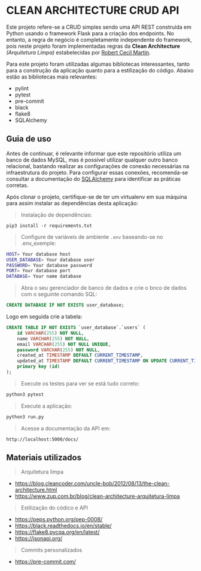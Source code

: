 # CLEAN ARCHITECTURE CRUD API

Este projeto refere-se a CRUD simples sendo uma API REST construída em Python usando o framework Flask para a criação dos endpoints. No entanto, a regra de negócio é completamente independente do framework, pois neste projeto foram implementadas regras da **Clean Architecture** *(Arquitetura Limpa)* estabelecidas por [Robert Cecil Martin](https://pt.wikipedia.org/wiki/Robert_Cecil_Martin).

Para este projeto foram utilizadas algumas bibliotecas interessantes, tanto para a construção da aplicação quanto para a estilização do código. Abaixo estão as bibliotecas mais relevantes:

* pylint
* pytest
* pre-commit
* black
* flake8
* SQLAlchemy

## Guia de uso

Antes de continuar, é relevante informar que este repositório utiliza um banco de dados MySQL, mas é possível utilizar qualquer outro banco relacional, bastando realizar as configurações de conexão necessárias na infraestrutura do projeto. Para configurar essas conexões, recomenda-se consultar a documentação do [SQLAlchemy](https://docs.sqlalchemy.org/en/20/dialects/) para identificar as práticas corretas.

Após clonar o projeto, certifique-se de ter um virtualenv em sua máquina para assim instalar as dependências desta aplicação:

> Instalação de dependências:
~~~
pip3 install -r requirements.txt
~~~

> Configure de variáveis de ambiente `.env` baseando-se no .env_exemple:
~~~ bash
HOST= Your database host
USER_DATABASE= Your database user
PASSWORD= Your database password
PORT= Your database port
DATABASE= Your name database
~~~

> Abra o seu gerenciador de banco de dados e crie o bnco de dados com o seguinte comando SQL:
~~~ SQL
CREATE DATABASE IF NOT EXISTS user_database;
~~~
Logo em seguida crie a tabela:
~~~ SQL
CREATE TABLE IF NOT EXISTS `user_database`.`users` (
    id VARCHAR(255) NOT NULL,
    name VARCHAR(255) NOT NULL,
    email VARCHAR(255) NOT NULL UNIQUE,
    password VARCHAR(255) NOT NULL,
    created_at TIMESTAMP DEFAULT CURRENT_TIMESTAMP,
    updated_at TIMESTAMP DEFAULT CURRENT_TIMESTAMP ON UPDATE CURRENT_TIMESTAMP,
    primary key (id)
);
~~~

> Execute os testes para ver se está tudo correto:
~~~ bash
python3 pytest
~~~ 

> Execute a aplicação:
~~~ bash
python3 run.py
~~~

> Acesse a documentação da API em:
~~~
http://localhost:5000/docs/
~~~

## Materiais utilizados

> Arquitetura limpa

* https://blog.cleancoder.com/uncle-bob/2012/08/13/the-clean-architecture.html
* https://www.zup.com.br/blog/clean-architecture-arquitetura-limpa

> Estilização do códico e API

* https://peps.python.org/pep-0008/
* https://black.readthedocs.io/en/stable/
* https://flake8.pycqa.org/en/latest/
* https://jsonapi.org/

> Commits personalizados

* https://pre-commit.com/
